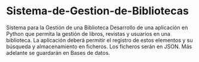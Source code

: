 # Sistema-de-Gestion-de-Bibliotecas
Sistema para la Gestión de una Biblioteca
Desarrollo de una aplicación en Python que permita la gestión de libros, revistas y usuarios en una
biblioteca. La aplicación deberá permitir el registro de estos elementos y su búsqueda y
almacenamiento en ficheros. Los ficheros serán en JSON. Más adelante se guardarán
en Bases de datos.
